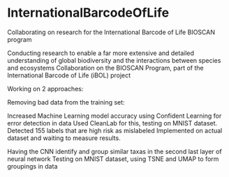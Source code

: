 # InternationalBarcodeOfLife
Collaborating on research for the International Barcode of Life BIOSCAN program


Conducting research to enable a far more extensive and detailed understanding of global biodiversity and the interactions between species and ecosystems
Collaboration on the BIOSCAN Program, part of the International Barcode of Life (iBOL) project

Working on 2 approaches:

Removing bad data from the training set:

Increased Machine Learning model accuracy using Confident Learning for error detection in data
Used CleanLab for this, testing on MNIST dataset. Detected 155 labels that are high risk as mislabeled 
Implemented on actual dataset and waiting to measure results.

Having the CNN identify and group similar taxas in the second last layer of neural network
Testing on MNIST dataset, using TSNE and UMAP to form groupings in data 

